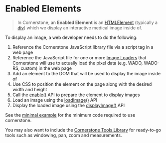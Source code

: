 # Enabled Elements

> In Cornerstone, an **Enabled Element** is an [HTMLElement](https://developer.mozilla.org/en-US/docs/Web/API/HTMLElement) (typically a [div](https://developer.mozilla.org/en-US/docs/Web/HTML/Element/div)) which we display an interactive medical image inside of.

To display an image, a web developer needs to do the following:

1. Reference the Cornerstone JavaScript library file via a script tag in a web page
2. Reference the JavaScript file for one or more [Image Loaders](image-loaders.md) that Cornerstone will use to actually load the pixel data (e.g. WADO, WADO-RS, custom) in the web page
3. Add an element to the DOM that will be used to display the image inside of
4. Use CSS to position the element on the page along with the desired width and height
5. Call the [enable()](../api.md#enable) API to prepare the element to display images
6. Load an image using the [loadImage()](../api.md#loadimage) API
7. Display the loaded image using the [displayImage()](../api.md#displayimage) API

See the [minimal example](https://rawgit.com/chafey/cornerstone/master/example/jsminimal/index.html) for the minimum code required to use cornerstone.

You may also want to include the [Cornerstone Tools Library](https://github.com/chafey/cornerstoneTools) for ready-to-go tools such as windowing, pan, zoom and measurements.
